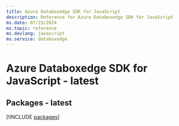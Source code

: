 ```yaml
---
title: Azure Databoxedge SDK for JavaScript
description: Reference for Azure Databoxedge SDK for JavaScript
ms.date: 07/23/2024
ms.topic: reference
ms.devlang: javascript
ms.service: databoxedge
---
```

# Azure Databoxedge SDK for JavaScript - latest
## Packages - latest
[!INCLUDE [packages](databoxedge-index.md)]